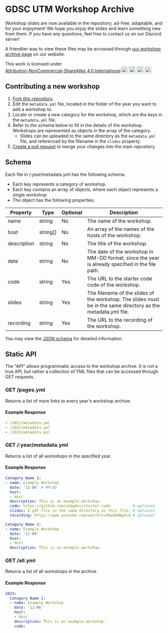 # GDSC UTM Workshop Archive

Workshop slides are now available in the repository, ad-free, adaptable, and for your enjoyment! We hope you enjoy the slides and learn something new from them. If you have any questions, feel free to contact us on our Discord server!

A friendlier way to view these files may be accessed through [our workshop archive page](https://gdscutm.com/resources/workshops) on our website.

<p xmlns:cc="http://creativecommons.org/ns#" >This work is licensed under <a href="http://creativecommons.org/licenses/by-nc-sa/4.0/?ref=chooser-v1" target="_blank" rel="license noopener noreferrer" style="display:inline-block;">Attribution-NonCommercial-ShareAlike 4.0 International<img style="height:22px!important;margin-left:3px;vertical-align:text-bottom;" src="https://mirrors.creativecommons.org/presskit/icons/cc.svg?ref=chooser-v1"><img style="height:22px!important;margin-left:3px;vertical-align:text-bottom;" src="https://mirrors.creativecommons.org/presskit/icons/by.svg?ref=chooser-v1"><img style="height:22px!important;margin-left:3px;vertical-align:text-bottom;" src="https://mirrors.creativecommons.org/presskit/icons/nc.svg?ref=chooser-v1"><img style="height:22px!important;margin-left:3px;vertical-align:text-bottom;" src="https://mirrors.creativecommons.org/presskit/icons/sa.svg?ref=chooser-v1"></a></p>

## Contributing a new workshop
1. [Fork this repository](https://github.com/utmgdsc/workshops/fork).
2. Edit the `metadata.yml` file, located in the folder of the year you want to add a workshop to.
3. Locate or create a new category for the workshop, which are the keys in the `metadata.yml` file.
4. Refer to the schema below to fill in the details of the workshop. Workshops are represented as objects in the array of the category.
   - Slides can be uploaded to the same directory as the `metadata.yml` file, and referenced by the filename in the `slides` property.
5. [Create a pull request](https://github.com/utmgdsc/workshops/compare) to merge your changes into the main repository.

## Schema

Each file in /:year/metadata.yml has the following schema:

- Each key represents a category of workshop.
- Each key contains an array of objects, where each object represents a single workshop.
- The object has the following properties:

| Property    | Type   | Optional | Description                                                                                   |
| ----------- | ------ | -------- | --------------------------------------------------------------------------------------------- |
| name        | string | No       | The name of the workshop.                                                                      |
| host        | string[] | No       | An array of the names of the hosts of the workshop.                                           |
| description | string | No       | The title of the workshop.                                                                     |
| date        | string | No       | The date of the workshop in MM-DD format, since the year is already specified in the file path. |
| code        | string | Yes      | The URL to the starter code code of the workshop.                                              |
| slides      | string | Yes      | The filename of the slides of the workshop. The slides must be in the same directory as the metadata.yml file. |
| recording   | string | Yes      | The URL to the recording of the workshop.                                                      |

You may view the [JSON schema](./schema.json) for detailed information.

## Static API

The "API" allows programmatic access to the workshop archive. It is not a true API, but rather a collection of YML files that can be accessed through GET requests.

### GET /pages.yml

Returns a list of more links to every year's workshop archive.

#### Example Response

```yml
- /2021/metadata.yml
- /2022/metadata.yml
- /2023/metadata.yml
```

### GET /:year/metadata.yml

Returns a list of all workshops in the specified year.

#### Example Response

```yml
Category Name 1:
- name: Example Workshop
  date: '11-06' # MM-DD
  host:
  - Host
  description: This is an example workshop.
  code: https://github.com/utmgdsc/starter-code          # optional
  slides: A pdf file in the same directory as this file. # optional
  recording: https://www.youtube.com/watch?v=dQw4w9WgXcQ # optional

Category Name 2:
- name: Example Workshop
  date: '11-06'
  host:
  - Host
  description: This is an example workshop.
```

### GET /all.yml

Returns a list of all workshops in the archive.

#### Example Response

```yml
2023:
  Category Name 1:
  - name: Example Workshop
    date: '11-06'
    host:
    - Host
    description: This is an example workshop.
    code:
```
